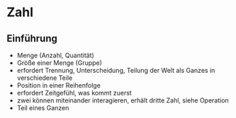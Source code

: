 # Zahl



## Einführung

- Menge (Anzahl, Quantität)
- Größe einer Menge (Gruppe)
- erfordert Trennung, Unterscheidung, Teilung der Welt als Ganzes in verschiedene Teile
- Position in einer Reihenfolge
- erfordert Zeitgefühl, was kommt zuerst
- zwei können miteinander interagieren, erhält dritte Zahl, siehe Operation
- Teil eines Ganzen
